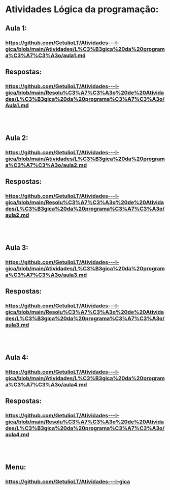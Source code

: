 # Atividades Lógica da programação:

## Aula 1:
### https://github.com/GetulioLT/Atividades---l-gica/blob/main/Atividades/L%C3%B3gica%20da%20programa%C3%A7%C3%A3o/aula1.md

## Respostas: <br>
### https://github.com/GetulioLT/Atividades---l-gica/blob/main/Resolu%C3%A7%C3%A3o%20de%20Atividades/L%C3%B3gica%20da%20programa%C3%A7%C3%A3o/Aula1.md
<br><br>


## Aula 2:
### https://github.com/GetulioLT/Atividades---l-gica/blob/main/Atividades/L%C3%B3gica%20da%20programa%C3%A7%C3%A3o/aula2.md

## Respostas: <br>
### https://github.com/GetulioLT/Atividades---l-gica/blob/main/Resolu%C3%A7%C3%A3o%20de%20Atividades/L%C3%B3gica%20da%20programa%C3%A7%C3%A3o/aula2.md
<br><br>


## Aula 3:
### https://github.com/GetulioLT/Atividades---l-gica/blob/main/Atividades/L%C3%B3gica%20da%20programa%C3%A7%C3%A3o/aula3.md

## Respostas: <br>
### https://github.com/GetulioLT/Atividades---l-gica/blob/main/Resolu%C3%A7%C3%A3o%20de%20Atividades/L%C3%B3gica%20da%20programa%C3%A7%C3%A3o/aula3.md
<br><br>


## Aula 4:
### https://github.com/GetulioLT/Atividades---l-gica/blob/main/Atividades/L%C3%B3gica%20da%20programa%C3%A7%C3%A3o/aula4.md

## Respostas: <br>
### https://github.com/GetulioLT/Atividades---l-gica/blob/main/Resolu%C3%A7%C3%A3o%20de%20Atividades/L%C3%B3gica%20da%20programa%C3%A7%C3%A3o/aula4.md
<br><br>

## Menu:
### https://github.com/GetulioLT/Atividades---l-gica